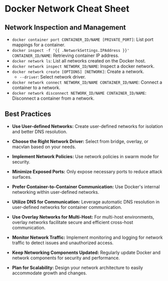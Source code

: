 # Docker Network Cheat Sheet

## Network Inspection and Management

- `docker container port CONTAINER_ID/NAME [PRIVATE_PORT]`: List port mappings for a container.
- `docker inspect -f '{{ .NetworkSettings.IPAddress }}' CONTAINER_ID/NAME`: Retrieving container IP address.
- `docker network ls`: List all networks created on the Docker host.
- `docker network inspect NETWORK_ID/NAME`: Inspect a docker network.
- `docker network create [OPTIONS] [NETWORK]`: Create a network.
    - `--driver`: Select network driver.
- `docker network connect NETWORK_ID/NAME CONTAINER_ID/NAME`: Connect a container to a network.
- `docker network disconnect NETWORK_ID/NAME CONTAINER_ID/NAME`: Disconnect a container from a network.

## Best Practices
- **Use User-defined Networks:** Create user-defined networks for isolation and better DNS resolution.

- **Choose the Right Network Driver:** Select from bridge, overlay, or macvlan based on your needs.

- **Implement Network Policies:** Use network policies in swarm mode for security.

- **Minimize Exposed Ports:** Only expose necessary ports to reduce attack surfaces.

- **Prefer Container-to-Container Communication:** Use Docker's internal networking within user-defined networks.

- **Utilize DNS for Communication:** Leverage automatic DNS resolution in user-defined networks for container communication.

- **Use Overlay Networks for Multi-Host:** For multi-host environments, overlay networks facilitate secure and efficient cross-host communication.

- **Monitor Network Traffic:** Implement monitoring and logging for network traffic to detect issues and unauthorized access.

- **Keep Networking Components Updated:** Regularly update Docker and network components for security and performance.

- **Plan for Scalability:** Design your network architecture to easily accommodate growth and changes.
